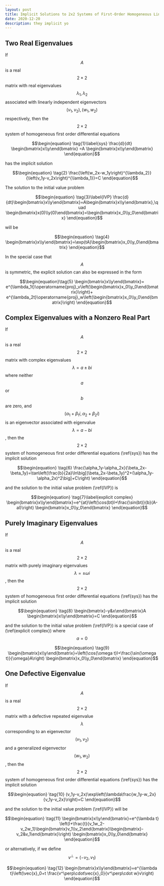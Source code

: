 ```yaml
---
layout: post
title: Implicit Solutions to 2x2 Systems of First-Order Homogeneous Linear Differential Equations
date: 2020-12-20 
description: they implicit yo
---
```


Two Real Eigenvalues
-
If $$A$$ is a real $$2\times 2$$ matrix with real eigenvalues $$\lambda_1,\lambda_2$$ associated with linearly independent eigenvectors $$(v_1,v_2),(w_1,w_2)$$ respectively, then the $$2\times2$$ system of homogeneous first order differential equations

$$\begin{equation} \tag{1}\label{sys}
\frac{d}{dt}
\begin{bmatrix}x\\y\end{bmatrix}
=A \begin{bmatrix}x\\y\end{bmatrix}
\end{equation}$$

has the implicit solution

$$\begin{equation} \tag{2}
\frac{\left(w_2x-w_1y\right)^{\lambda_2}}{\left(v_1y-v_2x\right)^{\lambda_1}}=C
\end{equation}$$

The solution to the initial value problem

$$\begin{equation} \tag{3}\label{IVP}
\frac{d}{dt}\begin{bmatrix}x\\y\end{bmatrix}=A\begin{bmatrix}x\\y\end{bmatrix},\quad
\begin{bmatrix}x(0)\\y(0)\end{bmatrix}=\begin{bmatrix}x_0\\y_0\end{bmatrix}
\end{equation}$$

will be

$$\begin{equation} \tag{4}
\begin{bmatrix}x\\y\end{bmatrix}=\exp(tA)\begin{bmatrix}x_0\\y_0\end{bmatrix}
\end{equation}$$

In the special case that $$A$$ is symmetric, the explicit solution can also be expressed in the form

$$\begin{equation}\tag{5}
\begin{bmatrix}x\\y\end{bmatrix}=
e^{\lambda_1t}\operatorname{proj}_v\left(\begin{bmatrix}x_0\\y_0\end{bmatrix}\right)+
e^{\lambda_2t}\operatorname{proj}_w\left(\begin{bmatrix}x_0\\y_0\end{bmatrix}\right)
\end{equation}$$

Complex Eigenvalues with a Nonzero Real Part
-
If $$A$$ is a real $$2\times 2$$ matrix with complex eigenvalues $$\lambda=a\pm bi$$ where neither $$a$$ or $$b$$ are zero, and $$(\alpha_1+\beta_1i,\alpha_2+\beta_2i)$$ is an eigenvector associated with eigenvalue $$\lambda=a-bi$$, then the $$2\times2$$ system of homogeneous first order differential equations (\ref{sys})
has the implicit solution

$$\begin{equation} \tag{6}
\frac{\alpha_1y-\alpha_2x}{\beta_2x-\beta_1y}=\tan\left(\frac{b}{2a}\ln\big[(\beta_2x-\beta_1y)^2+(\alpha_1y-\alpha_2x)^2\big]+C\right)
\end{equation}$$

and the solution to the initial value problem (\ref{IVP})
is

$$\begin{equation} \tag{7}\label{explicit complex}
\begin{bmatrix}x\\y\end{bmatrix}=e^{at}\left(\cos(bt)I+\frac{\sin(bt)}{b}(A-aI)\right)
\begin{bmatrix}x_0\\y_0\end{bmatrix}
\end{equation}$$

Purely Imaginary Eigenvalues
-
If $$A$$ is a real $$2\times 2$$ matrix with purely imaginary eigenvalues $$\lambda=\pm\omega i$$, then the $$2\times2$$ system of homogeneous first order differential equations (\ref{sys})
has the implicit solution

$$\begin{equation} \tag{8}
\begin{bmatrix}-y&x\end{bmatrix}A
\begin{bmatrix}x\\y\end{bmatrix}=C
\end{equation}$$

and the solution to the initial value problem (\ref{IVP})
is a special case of (\ref{explicit complex}) where $$a=0$$

$$\begin{equation} \tag{9}
\begin{bmatrix}x\\y\end{bmatrix}=\left(\cos(\omega t)I+\frac{\sin(\omega t)}{\omega}A\right)
\begin{bmatrix}x_0\\y_0\end{bmatrix}
\end{equation}$$

One Defective Eigenvalue
-
If $$A$$ is a real $$2\times 2$$ matrix with a defective repeated eigenvalue $$\lambda$$ corresponding to  an eigenvector $$(v_1,v_2)$$ and a generalized eigenvector $$(w_1,w_2)$$, then the $$2\times2$$ system of homogeneous first order differential equations (\ref{sys})
has the implicit solution

$$\begin{equation} \tag{10}
(v_1y-v_2x)\exp\left(\lambda\frac{w_1y-w_2x}{v_1y-v_2x}\right)=C
\end{equation}$$

and the solution to the initial value problem (\ref{IVP})
will be

$$\begin{equation} \tag{11}
\begin{bmatrix}x\\y\end{bmatrix}=e^{\lambda t}
\left(I+\frac{t}{v_1w_2-v_2w_1}\begin{bmatrix}v_1\\v_2\end{bmatrix}\begin{bmatrix}-v_2&v_1\end{bmatrix}\right)
\begin{bmatrix}x_0\\y_0\end{bmatrix}
\end{equation}$$

or alternatively, if we define $$v^\perp=(-v_2,v_1)$$

$$\begin{equation} \tag{12}
\begin{bmatrix}x\\y\end{bmatrix}=e^{\lambda t}\left(\vec{x}_0+t
\frac{v^\perp\cdot\vec{x}_0}{v^\perp\cdot w}v\right)
\end{equation}$$